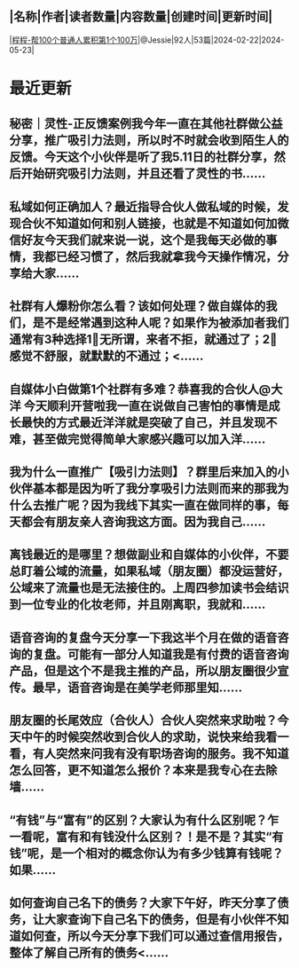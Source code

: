 |名称|作者|读者数量|内容数量|创建时间|更新时间|
---
|[程程-帮100个普通人累积第1个100万](https://xiaobot.net/p/Jessie?refer=0b133df9-27dc-423b-8101-639049001c13)|@Jessie|92人|53篇|2024-02-22|2024-05-23|

# 最近更新
## 秘密｜灵性-正反馈案例我今年一直在其他社群做公益分享，推广吸引力法则，所以时不时就会收到陌生人的反馈。今天这个小伙伴是听了我5.11日的社群分享，然后开始研究吸引力法则，并且还看了灵性的书......
## 私域如何正确加人？最近指导合伙人做私域的时候，发现合伙不知道如何和别人链接，也就是不知道如何加微信好友今天我们就来说一说，这个是我每天必做的事情，我都已经习惯了，然后我就拿我今天操作情况，分享给大家......
## 社群有人爆粉你怎么看？该如何处理？做自媒体的我们，是不是经常遇到这种人呢？如果作为被添加者我们通常有3种选择1⃣️无所谓，来者不拒，就通过了；2⃣️感觉不舒服，就默默的不通过；<......
## 自媒体小白做第1个社群有多难？恭喜我的合伙人@大洋 今天顺利开营啦我一直在说做自己害怕的事情是成长最快的方式最近洋洋就是突破了自己，并且发现不难，甚至做完觉得简单大家感兴趣可以加入洋......
## 我为什么一直推广【吸引力法则】？群里后来加入的小伙伴基本都是因为听了我分享吸引力法则而来的那我为什么去推广呢？因为我线下其实一直在做同样的事，每天都会有朋友亲人咨询我这方面。因为我自己......
## 离钱最近的是哪里？想做副业和自媒体的小伙伴，不要总盯着公域的流量，如果私域（朋友圈）都没运营好，公域来了流量也是无法接住的。上周四参加读书会结识到一位专业的化妆老师，并且刚离职，我就和......
## 语音咨询的复盘今天分享一下我这半个月在做的语音咨询的复盘。可能有一部分人知道我是有付费的语音咨询产品，但是这个不是我主推的产品，所以朋友圈很少宣传。最早，语音咨询是在美学老师那里知......
## 朋友圈的长尾效应（合伙人）合伙人突然来求助啦？今天中午的时候突然收到合伙人的求助，说快来给我看一看，有人突然来问我有没有职场咨询的服务。我不知道怎么回答，更不知道怎么报价？本来是我专心在去除墙......
## “有钱”与“富有”的区别？大家认为有什么区别呢？乍一看呢，富有和有钱没什么区别？！是不是？其实“有钱”呢，是一个相对的概念你认为有多少钱算有钱呢？如果......
## 如何查询自己名下的债务？大家下午好，昨天分享了债务，让大家查询下自己名下的债务，但是有小伙伴不知道如何查，所以今天分享下我们可以通过查信用报告，整体了解自己所有的债务<......

